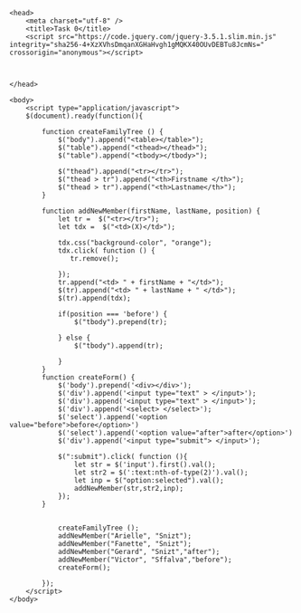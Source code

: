 <!DOCTYPE html>
<html lang="en" dir="ltr">

    <head>
        <meta charset="utf-8" />
        <title>Task 0</title>
        <script src="https://code.jquery.com/jquery-3.5.1.slim.min.js" integrity="sha256-4+XzXVhsDmqanXGHaHvgh1gMQKX40OUvDEBTu8JcmNs=" crossorigin="anonymous"></script>

      

    </head>

    <body>
        <script type="application/javascript">
        $(document).ready(function(){
            
            function createFamilyTree () {
                $("body").append("<table></table>");
                $("table").append("<thead></thead>");
                $("table").append("<tbody></tbody>");

                $("thead").append("<tr></tr>");
                $("thead > tr").append("<th>Firstname </th>");
                $("thead > tr").append("<th>Lastname</th>");
            }

            function addNewMember(firstName, lastName, position) {
                let tr =  $("<tr></tr>");
                let tdx =  $("<td>(X)</td>");
               
                tdx.css("background-color", "orange");
                tdx.click( function () {
                   tr.remove();
                    
                });
                tr.append("<td> " + firstName + "</td>");
                $(tr).append("<td> " + lastName + " </td>");
                $(tr).append(tdx);

                if(position === 'before') {
                    $("tbody").prepend(tr);
                    
                } else {
                    $("tbody").append(tr);
                    
                }
            }
            function createForm() {
                $('body').prepend('<div></div>');
                $('div').append('<input type="text" > </input>');
                $('div').append('<input type="text" > </input>');
                $('div').append('<select> </select>');
                $('select').append('<option value="before">before</option>')
                $('select').append('<option value="after">after</option>')
                $('div').append('<input type="submit"> </input>');
                
                $(":submit").click( function (){
                    let str = $('input').first().val();
                    let str2 = $(':text:nth-of-type(2)').val();
                    let inp = $("option:selected").val();
                    addNewMember(str,str2,inp);  
                });
            }

           
                createFamilyTree ();
                addNewMember("Arielle", "Snizt");
                addNewMember("Fanette", "Snizt");
                addNewMember("Gerard", "Snizt","after");
                addNewMember("Victor", "Sffalva","before");
                createForm();
                
            });
        </script>
    </body>

</html>